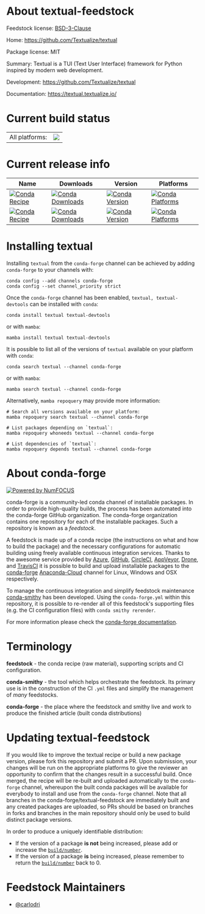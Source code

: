 About textual-feedstock
=======================

Feedstock license: [BSD-3-Clause](https://github.com/conda-forge/textual-feedstock/blob/main/LICENSE.txt)

Home: https://github.com/Textualize/textual

Package license: MIT

Summary: Textual is a TUI (Text User Interface) framework for Python inspired by modern web development.

Development: https://github.com/Textualize/textual

Documentation: https://textual.textualize.io/

Current build status
====================


<table><tr><td>All platforms:</td>
    <td>
      <a href="https://dev.azure.com/conda-forge/feedstock-builds/_build/latest?definitionId=13997&branchName=main">
        <img src="https://dev.azure.com/conda-forge/feedstock-builds/_apis/build/status/textual-feedstock?branchName=main">
      </a>
    </td>
  </tr>
</table>

Current release info
====================

| Name | Downloads | Version | Platforms |
| --- | --- | --- | --- |
| [![Conda Recipe](https://img.shields.io/badge/recipe-textual-green.svg)](https://anaconda.org/conda-forge/textual) | [![Conda Downloads](https://img.shields.io/conda/dn/conda-forge/textual.svg)](https://anaconda.org/conda-forge/textual) | [![Conda Version](https://img.shields.io/conda/vn/conda-forge/textual.svg)](https://anaconda.org/conda-forge/textual) | [![Conda Platforms](https://img.shields.io/conda/pn/conda-forge/textual.svg)](https://anaconda.org/conda-forge/textual) |
| [![Conda Recipe](https://img.shields.io/badge/recipe-textual--devtools-green.svg)](https://anaconda.org/conda-forge/textual-devtools) | [![Conda Downloads](https://img.shields.io/conda/dn/conda-forge/textual-devtools.svg)](https://anaconda.org/conda-forge/textual-devtools) | [![Conda Version](https://img.shields.io/conda/vn/conda-forge/textual-devtools.svg)](https://anaconda.org/conda-forge/textual-devtools) | [![Conda Platforms](https://img.shields.io/conda/pn/conda-forge/textual-devtools.svg)](https://anaconda.org/conda-forge/textual-devtools) |

Installing textual
==================

Installing `textual` from the `conda-forge` channel can be achieved by adding `conda-forge` to your channels with:

```
conda config --add channels conda-forge
conda config --set channel_priority strict
```

Once the `conda-forge` channel has been enabled, `textual, textual-devtools` can be installed with `conda`:

```
conda install textual textual-devtools
```

or with `mamba`:

```
mamba install textual textual-devtools
```

It is possible to list all of the versions of `textual` available on your platform with `conda`:

```
conda search textual --channel conda-forge
```

or with `mamba`:

```
mamba search textual --channel conda-forge
```

Alternatively, `mamba repoquery` may provide more information:

```
# Search all versions available on your platform:
mamba repoquery search textual --channel conda-forge

# List packages depending on `textual`:
mamba repoquery whoneeds textual --channel conda-forge

# List dependencies of `textual`:
mamba repoquery depends textual --channel conda-forge
```


About conda-forge
=================

[![Powered by
NumFOCUS](https://img.shields.io/badge/powered%20by-NumFOCUS-orange.svg?style=flat&colorA=E1523D&colorB=007D8A)](https://numfocus.org)

conda-forge is a community-led conda channel of installable packages.
In order to provide high-quality builds, the process has been automated into the
conda-forge GitHub organization. The conda-forge organization contains one repository
for each of the installable packages. Such a repository is known as a *feedstock*.

A feedstock is made up of a conda recipe (the instructions on what and how to build
the package) and the necessary configurations for automatic building using freely
available continuous integration services. Thanks to the awesome service provided by
[Azure](https://azure.microsoft.com/en-us/services/devops/), [GitHub](https://github.com/),
[CircleCI](https://circleci.com/), [AppVeyor](https://www.appveyor.com/),
[Drone](https://cloud.drone.io/welcome), and [TravisCI](https://travis-ci.com/)
it is possible to build and upload installable packages to the
[conda-forge](https://anaconda.org/conda-forge) [Anaconda-Cloud](https://anaconda.org/)
channel for Linux, Windows and OSX respectively.

To manage the continuous integration and simplify feedstock maintenance
[conda-smithy](https://github.com/conda-forge/conda-smithy) has been developed.
Using the ``conda-forge.yml`` within this repository, it is possible to re-render all of
this feedstock's supporting files (e.g. the CI configuration files) with ``conda smithy rerender``.

For more information please check the [conda-forge documentation](https://conda-forge.org/docs/).

Terminology
===========

**feedstock** - the conda recipe (raw material), supporting scripts and CI configuration.

**conda-smithy** - the tool which helps orchestrate the feedstock.
                   Its primary use is in the construction of the CI ``.yml`` files
                   and simplify the management of *many* feedstocks.

**conda-forge** - the place where the feedstock and smithy live and work to
                  produce the finished article (built conda distributions)


Updating textual-feedstock
==========================

If you would like to improve the textual recipe or build a new
package version, please fork this repository and submit a PR. Upon submission,
your changes will be run on the appropriate platforms to give the reviewer an
opportunity to confirm that the changes result in a successful build. Once
merged, the recipe will be re-built and uploaded automatically to the
`conda-forge` channel, whereupon the built conda packages will be available for
everybody to install and use from the `conda-forge` channel.
Note that all branches in the conda-forge/textual-feedstock are
immediately built and any created packages are uploaded, so PRs should be based
on branches in forks and branches in the main repository should only be used to
build distinct package versions.

In order to produce a uniquely identifiable distribution:
 * If the version of a package **is not** being increased, please add or increase
   the [``build/number``](https://docs.conda.io/projects/conda-build/en/latest/resources/define-metadata.html#build-number-and-string).
 * If the version of a package **is** being increased, please remember to return
   the [``build/number``](https://docs.conda.io/projects/conda-build/en/latest/resources/define-metadata.html#build-number-and-string)
   back to 0.

Feedstock Maintainers
=====================

* [@carlodri](https://github.com/carlodri/)

